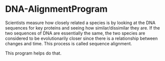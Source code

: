 # DNA-AlignmentProgram
 Scientists measure how closely related a species is by looking at the DNA sequences for key
 proteins and seeing how similar/dissimilar they are. If the two sequences of DNA are essentially
 the same, the two species are considered to be evolutionarily closer since there is a relationship
 between changes and time. This process is called sequence alignment.
 
 This program helps do that.
